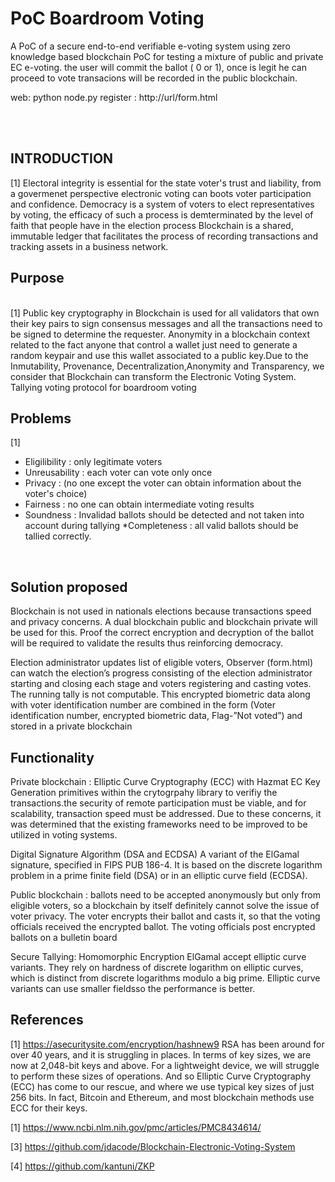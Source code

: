 #  PoC Boardroom Voting
A PoC of a secure end-to-end verifiable e-voting system using zero knowledge based blockchain PoC for testing a mixture
of public and private EC e-voting. the user will commit the ballot ( 0 or 1), once is legit he can proceed to vote transacions
will be recorded in the public blockchain.

web: python node.py
register : http://url/form.html

<br><br>
## INTRODUCTION
[1]
Electoral integrity is essential for the state voter's trust and liability, from a govermenet perspective
electronic voting can boots voter participation and confidence.
Democracy is a system of voters to elect representatives by voting, the efficacy of such a process is demterminated by
the level of faith that people have in the election process
Blockchain is a shared, immutable ledger that facilitates the process of recording transactions and tracking assets in a business network. 

## Purpose  
<br>
[1]
Public key cryptography in Blockchain is used for all validators that own their key pairs to sign consensus messages and all
the transactions need to be signed to determine the requester. Anonymity in a blockchain context related to the fact anyone that control a wallet just need to generate a random keypair and use this wallet associated to a public key.Due to the Inmutability, Provenance, Decentralization,Anonymity and Transparency, we consider that Blockchain can transform the Electronic Voting System.
Tallying voting protocol for boardroom voting 


## Problems  
[1]
* Eligilibility : only legitimate voters 
* Unreusability : each voter can vote only once
* Privacy : (no one except the voter can obtain information about the voter's choice)
* Fairness : no one can obtain intermediate voting results
* Soundness : Invalidad ballots should be detected and not taken into account during tallying
*Completeness : all valid ballots should be tallied correctly.


<br>

## Solution proposed

Blockchain is not used in nationals elections because transactions speed and privacy concerns.
A dual blockchain public and blockchain private will be used for this.
Proof the correct encryption and decryption of the ballot will be required to validate the results thus reinforcing democracy.

Election administrator updates list	of eligible voters, 
Observer (form.html) can watch the election’s progress consisting of
the election administrator starting and closing each stage and voters registering and casting votes. 
The running tally is not computable.
This encrypted biometric data along with voter identification number are combined in the form (Voter identification number, 
encrypted biometric data, Flag-”Not voted”) and stored in a
private blockchain


## Functionality


Private blockchain : Elliptic Curve Cryptography (ECC) with Hazmat EC Key Generation primitives within the crytogrpahy library to verifiy the transactions.the security of remote participation must be viable, and for scalability, transaction speed must be addressed. Due to these concerns, it was determined that the existing frameworks need to be improved to be utilized in voting systems.

Digital Signature Algorithm (DSA and ECDSA) A variant of the ElGamal signature, specified in FIPS PUB 186-4.
It is based on the discrete logarithm problem in a prime finite field (DSA) or in an elliptic curve field (ECDSA).

Public blockchain :  ballots need to be accepted anonymously but only from eligible voters, so a blockchain by itself definitely cannot solve the issue of voter privacy. The voter encrypts their ballot  and casts it, so that the voting officials received the encrypted ballot.
The voting officials post encrypted ballots on a bulletin board

Secure Tallying: Homomorphic Encryption ElGamal accept elliptic curve variants. They rely on hardness of discrete logarithm on elliptic curves, which is distinct from discrete logarithms modulo a big prime. Elliptic curve variants can use smaller fieldsso the performance is better.




## References

[1] https://asecuritysite.com/encryption/hashnew9 RSA has been around for over 40 years, and it is struggling in places. 
In terms of key sizes, we are now at 2,048-bit keys and above. 
For a lightweight device, we will struggle to perform these sizes of operations. 
And so Elliptic Curve Cryptography (ECC) has come to our rescue, and where we use typical key sizes of just 256 bits. 
In fact, Bitcoin and Ethereum, and most blockchain methods use ECC for their keys. 

[1] https://www.ncbi.nlm.nih.gov/pmc/articles/PMC8434614/

[3] https://github.com/jdacode/Blockchain-Electronic-Voting-System

[4] https://github.com/kantuni/ZKP



